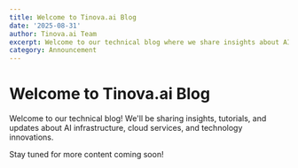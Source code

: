 ```yaml
---
title: Welcome to Tinova.ai Blog
date: '2025-08-31'
author: Tinova.ai Team
excerpt: Welcome to our technical blog where we share insights about AI infrastructure and technology.
category: Announcement
---
```


# Welcome to Tinova.ai Blog

Welcome to our technical blog! We'll be sharing insights, tutorials, and updates about AI infrastructure, cloud services, and technology innovations.

Stay tuned for more content coming soon!